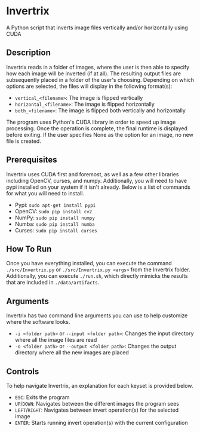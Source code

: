 # Invertrix

A Python script that inverts image files vertically and/or horizontally using CUDA

## Description

Invertrix reads in a folder of images, where the user is then able to specify how each image will be inverted (if at all). The resulting output files are subsequently placed in a folder of the user's choosing. Depending on which options are selected, the files will display in the following format(s):

- ```vertical_<filename>```: The image is flipped vertically
- ```horizontal_<filename>```: The image is flipped horizontally
- ```both_<filename>```: The image is flipped both vertically and horizontally

The program uses Python's CUDA library in order to speed up image processing. Once the operation is complete, the final runtime is displayed before exiting. If the user specifies None as the option for an image, no new file is created.

## Prerequisites

Invertrix uses CUDA first and foremost, as well as a few other libraries including OpenCV, curses, and numpy. Additionally, you will need to have pypi installed on your system if it isn't already. Below is a list of commands for what you will need to install.

- Pypi: ```sudo apt-get install pypi```
- OpenCV: ```sudo pip install cv2```
- NumPy: ```sudo pip install numpy```
- Numba: ```sudo pip install numba```
- Curses: ```sudo pip install curses```

## How To Run

Once you have everything installed, you can execute the command ```./src/Invertrix.py``` or ```./src/Invertrix.py <args>``` from the Invertrix folder. Additionally, you can execute ```./run.sh```, which directly mimicks the results that are included in ```./data/artifacts```.

## Arguments

Invertrix has two command line arguments you can use to help customize where the software looks.

- ```-i <folder path>``` or ```--input <folder path>```: Changes the input directory where all the image files are read
- ```-o <folder path>``` or ```--output <folder path>```: Changes the output directory where all the new images are placed

## Controls

To help navigate Invertrix, an explanation for each keyset is provided below.

- ```ESC```: Exits the program
- ```UP```/```DOWN```: Navigates between the different images the program sees
- ```LEFT```/```RIGHT```: Navigates between invert operation(s) for the selected image
- ```ENTER```: Starts running invert operation(s) with the current configuration